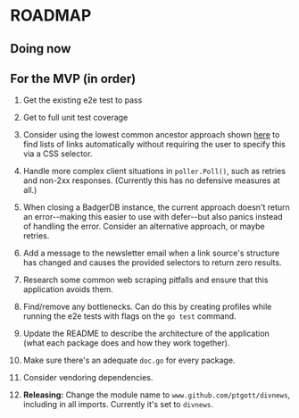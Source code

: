 # ROADMAP

## Doing now

## For the MVP (in order)

1. Get the existing e2e test to pass

1. Get to full unit test coverage

1. Consider using the lowest common ancestor approach shown [here](https://www.benawad.com/scraping-recipe-websites) to find lists of links automatically without requiring the user to specify this via a CSS selector.

1. Handle more complex client situations in `poller.Poll()`, such as retries and non-2xx responses. (Currently this has no defensive measures at all.)

1. When closing a BadgerDB instance, the current approach doesn't return an error--making this easier to use with defer--but also panics instead of handling the error. Consider an alternative approach, or maybe retries.

1. Add a message to the newsletter email when a link source's structure has changed and causes the provided selectors to return zero results.

1. Research some common web scraping pitfalls and ensure that this application avoids them.

1. Find/remove any bottlenecks. Can do this by creating profiles while running the e2e tests with flags on the `go test` command.

1. Update the README to describe the architecture of the application (what each package does and how they work together).

1. Make sure there's an adequate `doc.go` for every package.

1. Consider vendoring dependencies.

1. **Releasing:** Change the module name to `www.github.com/ptgott/divnews`, including in all imports. Currently it's set to `divnews`.
